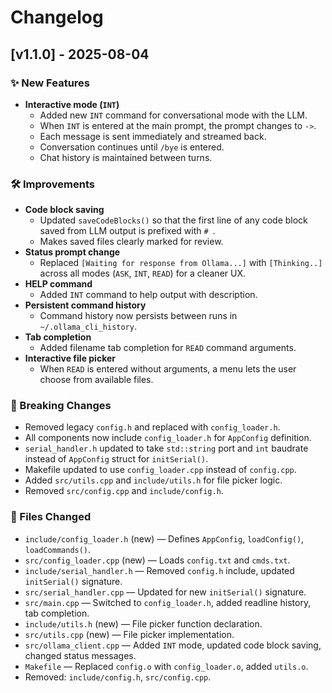 # Changelog

## [v1.1.0] - 2025-08-04

### ✨ New Features
- **Interactive mode (`INT`)**  
  - Added new `INT` command for conversational mode with the LLM.  
  - When `INT` is entered at the main prompt, the prompt changes to `->`.  
  - Each message is sent immediately and streamed back.  
  - Conversation continues until `/bye` is entered.  
  - Chat history is maintained between turns.

### 🛠 Improvements
- **Code block saving**  
  - Updated `saveCodeBlocks()` so that the first line of any code block saved from LLM output is prefixed with `# `.  
  - Makes saved files clearly marked for review.  
- **Status prompt change**  
  - Replaced `[Waiting for response from Ollama...]` with `[Thinking..]` across all modes (`ASK`, `INT`, `READ`) for a cleaner UX.  
- **HELP command**  
  - Added `INT` command to help output with description.  
- **Persistent command history**  
  - Command history now persists between runs in `~/.ollama_cli_history`.  
- **Tab completion**  
  - Added filename tab completion for `READ` command arguments.  
- **Interactive file picker**  
  - When `READ` is entered without arguments, a menu lets the user choose from available files.

### 🔨 Breaking Changes
- Removed legacy `config.h` and replaced with `config_loader.h`.  
- All components now include `config_loader.h` for `AppConfig` definition.  
- `serial_handler.h` updated to take `std::string` port and `int` baudrate instead of `AppConfig` struct for `initSerial()`.  
- Makefile updated to use `config_loader.cpp` instead of `config.cpp`.  
- Added `src/utils.cpp` and `include/utils.h` for file picker logic.  
- Removed `src/config.cpp` and `include/config.h`.

### 📂 Files Changed
- `include/config_loader.h` (new) — Defines `AppConfig`, `loadConfig()`, `loadCommands()`.
- `src/config_loader.cpp` (new) — Loads `config.txt` and `cmds.txt`.
- `include/serial_handler.h` — Removed `config.h` include, updated `initSerial()` signature.
- `src/serial_handler.cpp` — Updated for new `initSerial()` signature.
- `src/main.cpp` — Switched to `config_loader.h`, added readline history, tab completion.
- `include/utils.h` (new) — File picker function declaration.
- `src/utils.cpp` (new) — File picker implementation.
- `src/ollama_client.cpp` — Added `INT` mode, updated code block saving, changed status messages.
- `Makefile` — Replaced `config.o` with `config_loader.o`, added `utils.o`.
- Removed: `include/config.h`, `src/config.cpp`.
